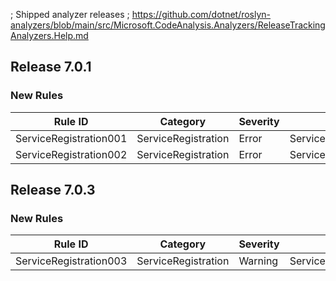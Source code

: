 ﻿; Shipped analyzer releases
; https://github.com/dotnet/roslyn-analyzers/blob/main/src/Microsoft.CodeAnalysis.Analyzers/ReleaseTrackingAnalyzers.Help.md

## Release 7.0.1

### New Rules

Rule ID | Category | Severity | Notes
--------|----------|----------|-------
ServiceRegistration001 | ServiceRegistration | Error | ServiceProviderAttributeAnalyzer
ServiceRegistration002 | ServiceRegistration | Error | ServiceProviderAttributeAnalyzer

## Release 7.0.3

### New Rules

Rule ID | Category | Severity | Notes
--------|----------|----------|-------
ServiceRegistration003 | ServiceRegistration | Warning | ServiceProviderAttributeAnalyzer